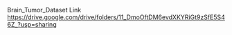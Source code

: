 Brain_Tumor_Dataset Link
https://drive.google.com/drive/folders/11_DmoOftDM6evdXKYRiGt9zSfE5S46Z_?usp=sharing
